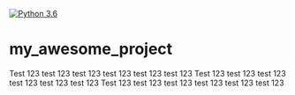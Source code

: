 <!-- Repo Badges -->
[![Python 3.6](https://img.shields.io/badge/python-3.6-blue.svg)](https://www.python.org/downloads/release/python-360/)

# my_awesome_project

Test 123 test 123 test 123 test 123 test 123 test 123
Test 123 test 123 test 123 test 123 test 123 test 123
Test 123 test 123 test 123 test 123 test 123 test 123
